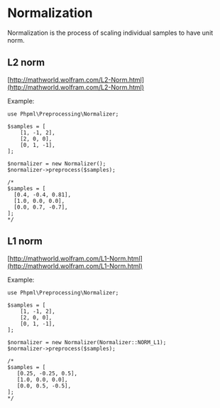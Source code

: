 # Normalization

Normalization is the process of scaling individual samples to have unit norm.

## L2 norm

[http://mathworld.wolfram.com/L2-Norm.html](http://mathworld.wolfram.com/L2-Norm.html)

Example:

```
use Phpml\Preprocessing\Normalizer;

$samples = [
    [1, -1, 2],
    [2, 0, 0],
    [0, 1, -1],
];

$normalizer = new Normalizer();
$normalizer->preprocess($samples);

/*
$samples = [
  [0.4, -0.4, 0.81],
  [1.0, 0.0, 0.0],
  [0.0, 0.7, -0.7],
];
*/

```

## L1 norm

[http://mathworld.wolfram.com/L1-Norm.html](http://mathworld.wolfram.com/L1-Norm.html)

Example:

```
use Phpml\Preprocessing\Normalizer;

$samples = [
    [1, -1, 2],
    [2, 0, 0],
    [0, 1, -1],
];

$normalizer = new Normalizer(Normalizer::NORM_L1);
$normalizer->preprocess($samples);

/*
$samples = [
   [0.25, -0.25, 0.5],
   [1.0, 0.0, 0.0],
   [0.0, 0.5, -0.5],
];
*/

```
